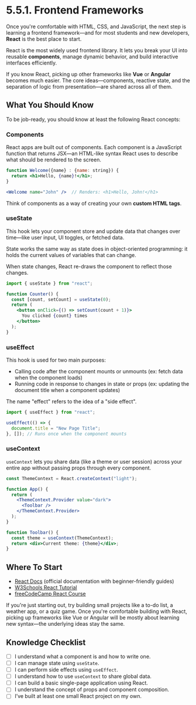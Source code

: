 # 5.5.1. Frontend Frameworks

Once you're comfortable with HTML, CSS, and JavaScript, the next step is learning a frontend framework—and for most students and new developers, **React** is the best place to start.

React is the most widely used frontend library. It lets you break your UI into reusable **components**, manage dynamic behavior, and build interactive interfaces efficiently.

If you know React, picking up other frameworks like **Vue** or **Angular** becomes much easier. The core ideas—components, reactive state, and the separation of logic from presentation—are shared across all of them.

## What You Should Know

To be job-ready, you should know at least the following React concepts:

### Components

React apps are built out of components. Each component is a JavaScript function that returns JSX—an HTML-like syntax React uses to describe what should be rendered to the screen.

```jsx
function Welcome({name} : {name: string}) {
  return <h1>Hello, {name}!</h1>;
}

<Welcome name="John" />  // Renders: <h1>Hello, John!</h1>
```

Think of components as a way of creating your own **custom HTML tags**.

### useState

This hook lets your component store and update data that changes over time—like user input, UI toggles, or fetched data.

State works the same way as state does in object-oriented programming: it holds the current values of variables that can change.

When state changes, React re-draws the component to reflect those changes.

```jsx
import { useState } from "react";

function Counter() {
  const [count, setCount] = useState(0);
  return (
    <button onClick={() => setCount(count + 1)}>
      You clicked {count} times
    </button>
  );
}
```

### useEffect

This hook is used for two main purposes:

- Calling code after the component mounts or unmounts (ex: fetch data when the component loads)
- Running code in response to changes in state or props (ex: updating the document title when a component updates)

The name "effect" refers to the idea of a "side effect".

```jsx
import { useEffect } from "react";

useEffect(() => {
  document.title = "New Page Title";
}, []); // Runs once when the component mounts
```

### useContext

`useContext` lets you share data (like a theme or user session) across your entire app without passing props through every component.

```jsx
const ThemeContext = React.createContext("light");

function App() {
  return (
    <ThemeContext.Provider value="dark">
      <Toolbar />
    </ThemeContext.Provider>
  );
}

function Toolbar() {
  const theme = useContext(ThemeContext);
  return <div>Current theme: {theme}</div>;
}
```

## Where To Start

- [React Docs](https://react.dev/learn) (official documentation with beginner-friendly guides)
- [W3Schools React Tutorial](https://www.w3schools.com/react/)
- [freeCodeCamp React Course](https://www.freecodecamp.org/learn/front-end-development-libraries/react/)

If you're just starting out, try building small projects like a to-do list, a weather app, or a quiz game. Once you're comfortable building with React, picking up frameworks like Vue or Angular will be mostly about learning new syntax—the underlying ideas stay the same.

## Knowledge Checklist

- [ ] I understand what a component is and how to write one.
- [ ] I can manage state using `useState`.
- [ ] I can perform side effects using `useEffect`.
- [ ] I understand how to use `useContext` to share global data.
- [ ] I can build a basic single-page application using React.
- [ ] I understand the concept of props and component composition.
- [ ] I’ve built at least one small React project on my own.
